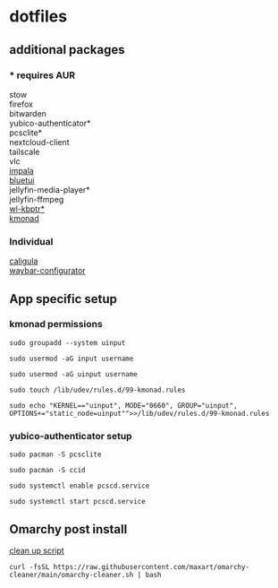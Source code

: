 # dotfiles
## additional packages
### * requires AUR
stow\
firefox\
bitwarden\
yubico-authenticator*\
pcsclite*\
nextcloud-client\
tailscale\
vlc\
[impala](https://github.com/pythops/impala)\
[bluetui](https://github.com/pythops/bluetui)\
jellyfin-media-player*\
jellyfin-ffmpeg\
[wl-kbptr*](https://github.com/moverest/wl-kbptr)\
[kmonad](https://github.com/kmonad/kmonad?tab=readme-ov-file)

### Individual
[caligula](https://github.com/ifd3f/caligula)\
[waybar-configurator](https://github.com/veitorman/Waybar-Configurator-GUI)
 
## App specific setup
 
### kmonad permissions
 
```shell
sudo groupadd --system uinput
```
 
```shell
sudo usermod -aG input username
```
 
```shell
sudo usermod -aG uinput username
```
 
```shell
sudo touch /lib/udev/rules.d/99-kmonad.rules
```
 
```shell
sudo echo "KERNEL=="uinput", MODE="0660", GROUP="uinput", OPTIONS+="static_node=uinput"">>/lib/udev/rules.d/99-kmonad.rules
```

 
### yubico-authenticator setup
 
```shell
sudo pacman -S pcsclite
```
 
```shell
sudo pacman -S ccid
```
```shell
sudo systemctl enable pcscd.service
```
 
```shell
sudo systemctl start pcscd.service
```
 
 
## Omarchy post install
 
[clean up script](https://github.com/maxart/omarchy-cleaner/)
```shell
curl -fsSL https://raw.githubusercontent.com/maxart/omarchy-cleaner/main/omarchy-cleaner.sh | bash
```
